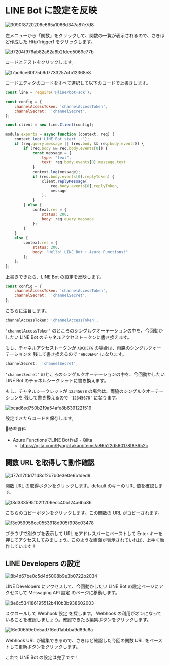 # LINE Bot に設定を反映

![3090f8720206e665a1066d347a87e7d8](https://i.gyazo.com/3090f8720206e665a1066d347a87e7d8.png)

左メニューから「関数」をクリックして、関数の一覧が表示されるので、さきほど作成した HttpTrigger1 をクリックします。

![d7204f976ab82a62a8b2fded5069c77b](https://i.gyazo.com/d7204f976ab82a62a8b2fded5069c77b.png)

コードとテストをクリックします。

![17ac6ce60f75b9d7733257cfb12368e8](https://i.gyazo.com/17ac6ce60f75b9d7733257cfb12368e8.png)

コードエディタのコードをすべて選択して以下のコードで上書きします。

```js
const line = require('@line/bot-sdk');

const config = {
    channelAccessToken: 'channelAccessToken',
    channelSecret:  'channelSecret',
};

const client = new line.Client(config);

module.exports = async function (context, req) {
    context.log('LINE Bot start...');
    if (req.query.message || (req.body && req.body.events)) {
        if (req.body && req.body.events[0]) {
            const message = {
                type: "text",
                text: req.body.events[0].message.text
            }
            context.log(message);
            if (req.body.events[0].replyToken) {
                client.replyMessage(
                    req.body.events[0].replyToken,
                    message
                );
            }
        } else {
            context.res = {
                status: 200,
                body: req.query.message
            };
        }
    }
    else {
        context.res = {
            status: 200,
            body: "Hello! LINE Bot + Azure Functions!"
        };
    };
};
```

上書きできたら、LINE Bot の設定を反映します。

```js
const config = {
    channelAccessToken: 'channelAccessToken',
    channelSecret:  'channelSecret',
};
```

こちらに注目します。

```js
channelAccessToken: 'channelAccessToken',
```

`'channelAccessToken'` のところのシングルクオーテーションの中を、今回動かしたい LINE Bot のチャネルアクセストークンに書き換えます。

もし、チャネルアクセストークンが `ABCDEFG` の場合は、両脇のシングルクオーテーションを
残して書き換えるので `'ABCDEFG'` になります。

```js
channelSecret:  'channelSecret',
```

`'channelSecret'` のところのシングルクオーテーションの中を、今回動かしたい LINE Bot のチャネルシークレットに書き換えます。

もし、チャネルシークレットが `12345678` の場合は、両脇のシングルクオーテーションを
残して書き換えるので `'12345678'` になります。

![bcad6ed750b219a54afe8b6391221519](https://i.gyazo.com/bcad6ed750b219a54afe8b6391221519.png)

設定できたらコードを保存します。

📝参考資料
- Azure FunctionsでLINE Bot作成 - Qiita
  - https://qiita.com/RyogaTakao/items/a86522d560178f83652c


## 関数 URL を取得して動作確認

![d77d17fdd71d8cf2c7b0e3e0e6b1ded9](https://i.gyazo.com/d77d17fdd71d8cf2c7b0e3e0e6b1ded9.png)

関数 URL の取得ボタンをクリックします。default のキーの URL 値を確認します。

![18d333595f02ff206ecc40b124a6ba86](https://i.gyazo.com/18d333595f02ff206ecc40b124a6ba86.png)

こちらのコピーボタンをクリックします。この関数の URL がコピーされます。

![f3c959956ce0553918d905f998c03478](https://i.gyazo.com/f3c959956ce0553918d905f998c03478.png)

ブラウザで別タブを表示して URL をアドレスバーにペーストして Enter キーを押してアクセスしてみましょう。このような画面が表示されていれば、上手く動作しています！

## LINE Developers の設定

![8b4d67be0c5d4d5008b9e3b0722b2034](https://i.gyazo.com/8b4d67be0c5d4d5008b9e3b0722b2034.png)

LINE Developers にアクセスして、今回動かしたい LINE Bot の設定ページにアクセスして Messaging API 設定 のページに移動します。

![8e6c534186195512b410b3b938602003](https://i.gyazo.com/8e6c534186195512b410b3b938602003.png)

スクロールして Webhook 設定 を探します。 Webhook の利用がオンになっていることを確認しましょう。確認できたら編集ボタンをクリックします。

![f6e00659e0e5ad7f6ed1abbba9d89c8a](https://i.gyazo.com/f6e00659e0e5ad7f6ed1abbba9d89c8a.png)

Webhook URL が編集できるので、さきほど確認した今回の関数 URL をペーストして更新ボタンをクリックします。

これで LINE Bot の設定は完了です！